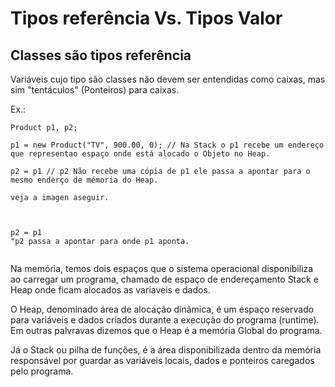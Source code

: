 # Tipos referência Vs. Tipos Valor


## Classes são tipos referência

Variáveis cujo tipo são classes não devem ser entendidas como caixas, mas sim "tentáculos" (Ponteiros) para caixas.


Ex.:

```
Product p1, p2;

p1 = new Product("TV", 900.00, 0); // Na Stack o p1 recebe um endereço que representao espaço onde está alocado o Objeto no Heap.

p2 = p1 // p2 Não recebe uma cópia de p1 ele passa a apontar para o mesmo enderço de mémoria do Heap.

veja a imagen aseguir.



p2 = p1 
"p2 passa a apontar para onde p1 aponta.


```
Na memória, temos dois espaços que o sistema operacional disponibiliza ao carregar um programa, chamado de espaço de endereçamento Stack e Heap onde ficam alocados as variaveis e dados.

O Heap, denominado área de alocação dinâmica, é um espaço reservado para variáveis e dados criados durante a execução do programa (runtime). Em outras palvravas dizemos que o Heap é a memória Global do programa.

Já o Stack ou pilha de funções, é a área disponibilizada dentro da memória responsável por guardar as variáveis locais, dados e ponteiros caregados pelo programa. 
